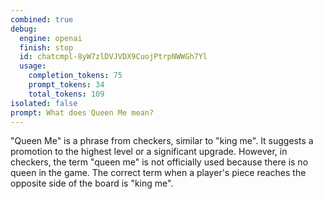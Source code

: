 ```yaml
---
combined: true
debug:
  engine: openai
  finish: stop
  id: chatcmpl-8yW7zlDVJVDX9CuojPtrpNWWGh7Yl
  usage:
    completion_tokens: 75
    prompt_tokens: 34
    total_tokens: 109
isolated: false
prompt: What does Queen Me mean?
---
```

"Queen Me" is a phrase from checkers, similar to "king me". It suggests a promotion to the highest level or a significant upgrade. However, in checkers, the term "queen me" is not officially used because there is no queen in the game. The correct term when a player's piece reaches the opposite side of the board is "king me".